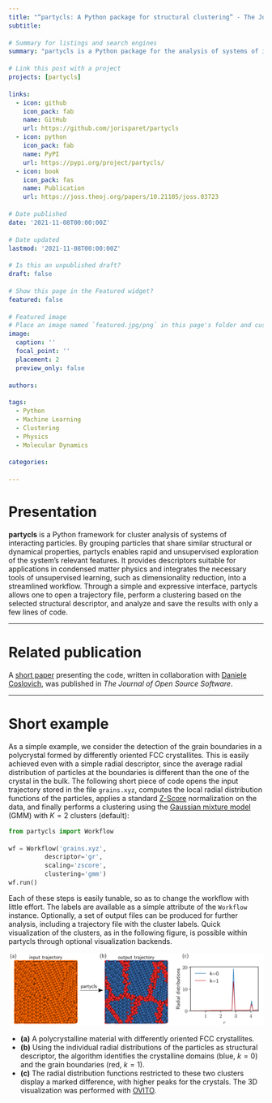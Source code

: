 ```yaml
---
title: "“partycls: A Python package for structural clustering” - The Journal of Open Source Software"
subtitle: 

# Summary for listings and search engines
summary: "partycls is a Python package for the analysis of systems of interacting particles using unsupervised machine learning methods. A paper on the code, written in collaboration with Daniele Coslovich, was just published in The Journal of Open Source Software."

# Link this post with a project
projects: [partycls]

links:
  - icon: github
    icon_pack: fab
    name: GitHub
    url: https://github.com/jorisparet/partycls
  - icon: python
    icon_pack: fab
    name: PyPI
    url: https://pypi.org/project/partycls/
  - icon: book
    icon_pack: fas
    name: Publication
    url: https://joss.theoj.org/papers/10.21105/joss.03723

# Date published
date: '2021-11-08T00:00:00Z'

# Date updated
lastmod: '2021-11-08T00:00:00Z'

# Is this an unpublished draft?
draft: false

# Show this page in the Featured widget?
featured: false

# Featured image
# Place an image named `featured.jpg/png` in this page's folder and customize its options here.
image:
  caption: ''
  focal_point: ''
  placement: 2
  preview_only: false

authors:

tags:
  - Python
  - Machine Learning
  - Clustering
  - Physics
  - Molecular Dynamics

categories:

---
```


# Presentation

**partycls** is a Python framework for cluster analysis of systems of interacting particles. By grouping particles that share similar structural or dynamical properties, partycls enables rapid and unsupervised exploration of the system’s relevant features. It provides descriptors suitable for applications in condensed matter physics and integrates the necessary tools of unsupervised learning, such as dimensionality reduction, into a streamlined workflow. Through a simple and expressive interface, partycls allows one to open a trajectory file, perform a clustering based on the selected structural descriptor, and analyze and save the results with only a few lines of code.

----------

# Related publication

A [short paper](https://joss.theoj.org/papers/10.21105/joss.03723) presenting the code, written in collaboration with [Daniele Coslovich](https://www2.units.it/daniele.coslovich/), was published in *The Journal of Open Source Software*.

----------

# Short example

As a simple example, we consider the detection of the grain boundaries in a polycrystal formed by differently oriented FCC crystallites. This is easily achieved even with a simple radial descriptor, since the average radial distribution of particles at the boundaries is different than the one of the crystal in the bulk. The following short piece of code opens the input trajectory stored in the file `grains.xyz`, computes the local radial distribution functions of the particles, applies a standard [Z-Score](https://en.wikipedia.org/wiki/Standard_score) normalization on the data, and finally performs a clustering using the [Gaussian mixture model](https://towardsdatascience.com/gaussian-mixture-models-explained-6986aaf5a95) (GMM) with $K = 2$ clusters (default):

```python
from partycls import Workflow

wf = Workflow('grains.xyz',
	      descriptor='gr',
	      scaling='zscore',
	      clustering='gmm')
wf.run()
```

Each of these steps is easily tunable, so as to change the workflow with little effort. The labels are available as a simple attribute of the `Workflow` instance. Optionally, a set of output files can be produced for further analysis, including a trajectory file with the cluster labels. Quick visualization of the clusters, as in the following figure, is possible within partycls through optional visualization backends.

![](grains.png)

* **(a)** A polycrystalline material with differently oriented FCC crystallites.
* **(b)** Using the individual radial distributions of the particles as structural descriptor, the algorithm identifies the crystalline domains (blue, $k = 0$) and the grain boundaries (red, $k = 1$).
* **(c)** The radial distribution functions restricted to these two clusters display a marked difference, with higher peaks for the crystals. The 3D visualization was performed with [OVITO](https://www.ovito.org/).